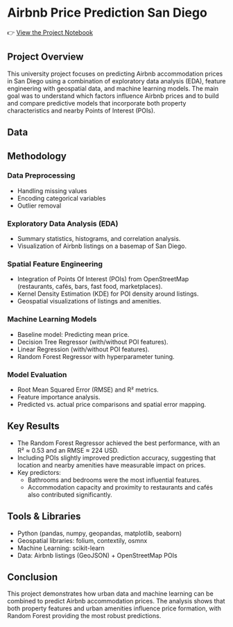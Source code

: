 # Airbnb Price Prediction San Diego

👉 [View the Project Notebook](Airbnb_GroupProject.ipynb)

## Project Overview

This university project focuses on predicting Airbnb accommodation prices in San Diego using a combination of exploratory data analysis (EDA), feature engineering with geospatial data, and machine learning models.
The main goal was to understand which factors influence Airbnb prices and to build and compare predictive models that incorporate both property characteristics and nearby Points of Interest (POIs).

 ## Data

 ## Methodology
 ### Data Preprocessing
- Handling missing values
- Encoding categorical variables
- Outlier removal

### Exploratory Data Analysis (EDA)
- Summary statistics, histograms, and correlation analysis.
- Visualization of Airbnb listings on a basemap of San Diego.

### Spatial Feature Engineering
- Integration of Points Of Interest (POIs) from OpenStreetMap (restaurants, cafés, bars, fast food, marketplaces).
- Kernel Density Estimation (KDE) for POI density around listings.
- Geospatial visualizations of listings and amenities.

### Machine Learning Models
- Baseline model: Predicting mean price.
- Decision Tree Regressor (with/without POI features).
- Linear Regression (with/without POI features).
- Random Forest Regressor with hyperparameter tuning.

### Model Evaluation
- Root Mean Squared Error (RMSE) and R² metrics.
- Feature importance analysis.
- Predicted vs. actual price comparisons and spatial error mapping.


## Key Results
- The Random Forest Regressor achieved the best performance, with an R² ≈ 0.53 and an RMSE ≈ 224 USD.
- Including POIs slightly improved prediction accuracy, suggesting that location and nearby amenities have measurable impact on prices.
- Key predictors:
  - Bathrooms and bedrooms were the most influential features.
  - Accommodation capacity and proximity to restaurants and cafés also contributed significantly.
 
## Tools & Libraries
- Python (pandas, numpy, geopandas, matplotlib, seaborn)
- Geospatial libraries: folium, contextily, osmnx
- Machine Learning: scikit-learn
- Data: Airbnb listings (GeoJSON) + OpenStreetMap POIs

## Conclusion
This project demonstrates how urban data and machine learning can be combined to predict Airbnb accommodation prices. 
The analysis shows that both property features and urban amenities influence price formation, with Random Forest providing the most robust predictions.
